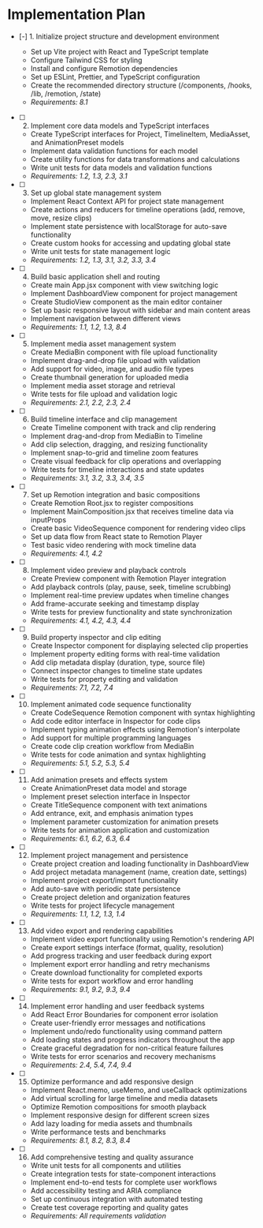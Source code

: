 # Implementation Plan

- [-] 1. Initialize project structure and development environment



  - Set up Vite project with React and TypeScript template
  - Configure Tailwind CSS for styling
  - Install and configure Remotion dependencies
  - Set up ESLint, Prettier, and TypeScript configuration
  - Create the recommended directory structure (/components, /hooks, /lib, /remotion, /state)
  - _Requirements: 8.1_

- [ ] 2. Implement core data models and TypeScript interfaces
  - Create TypeScript interfaces for Project, TimelineItem, MediaAsset, and AnimationPreset models
  - Implement data validation functions for each model
  - Create utility functions for data transformations and calculations
  - Write unit tests for data models and validation functions
  - _Requirements: 1.2, 1.3, 2.3, 3.1_

- [ ] 3. Set up global state management system
  - Implement React Context API for project state management
  - Create actions and reducers for timeline operations (add, remove, move, resize clips)
  - Implement state persistence with localStorage for auto-save functionality
  - Create custom hooks for accessing and updating global state
  - Write unit tests for state management logic
  - _Requirements: 1.2, 1.3, 3.1, 3.2, 3.3, 3.4_

- [ ] 4. Build basic application shell and routing
  - Create main App.jsx component with view switching logic
  - Implement DashboardView component for project management
  - Create StudioView component as the main editor container
  - Set up basic responsive layout with sidebar and main content areas
  - Implement navigation between different views
  - _Requirements: 1.1, 1.2, 1.3, 8.4_

- [ ] 5. Implement media asset management system
  - Create MediaBin component with file upload functionality
  - Implement drag-and-drop file upload with validation
  - Add support for video, image, and audio file types
  - Create thumbnail generation for uploaded media
  - Implement media asset storage and retrieval
  - Write tests for file upload and validation logic
  - _Requirements: 2.1, 2.2, 2.3, 2.4_

- [ ] 6. Build timeline interface and clip management
  - Create Timeline component with track and clip rendering
  - Implement drag-and-drop from MediaBin to Timeline
  - Add clip selection, dragging, and resizing functionality
  - Implement snap-to-grid and timeline zoom features
  - Create visual feedback for clip operations and overlapping
  - Write tests for timeline interactions and state updates
  - _Requirements: 3.1, 3.2, 3.3, 3.4, 3.5_

- [ ] 7. Set up Remotion integration and basic compositions
  - Create Remotion Root.jsx to register compositions
  - Implement MainComposition.jsx that receives timeline data via inputProps
  - Create basic VideoSequence component for rendering video clips
  - Set up data flow from React state to Remotion Player
  - Test basic video rendering with mock timeline data
  - _Requirements: 4.1, 4.2_

- [ ] 8. Implement video preview and playback controls
  - Create Preview component with Remotion Player integration
  - Add playback controls (play, pause, seek, timeline scrubbing)
  - Implement real-time preview updates when timeline changes
  - Add frame-accurate seeking and timestamp display
  - Write tests for preview functionality and state synchronization
  - _Requirements: 4.1, 4.2, 4.3, 4.4_

- [ ] 9. Build property inspector and clip editing
  - Create Inspector component for displaying selected clip properties
  - Implement property editing forms with real-time validation
  - Add clip metadata display (duration, type, source file)
  - Connect inspector changes to timeline state updates
  - Write tests for property editing and validation
  - _Requirements: 7.1, 7.2, 7.4_

- [ ] 10. Implement animated code sequence functionality
  - Create CodeSequence Remotion component with syntax highlighting
  - Add code editor interface in Inspector for code clips
  - Implement typing animation effects using Remotion's interpolate
  - Add support for multiple programming languages
  - Create code clip creation workflow from MediaBin
  - Write tests for code animation and syntax highlighting
  - _Requirements: 5.1, 5.2, 5.3, 5.4_

- [ ] 11. Add animation presets and effects system
  - Create AnimationPreset data model and storage
  - Implement preset selection interface in Inspector
  - Create TitleSequence component with text animations
  - Add entrance, exit, and emphasis animation types
  - Implement parameter customization for animation presets
  - Write tests for animation application and customization
  - _Requirements: 6.1, 6.2, 6.3, 6.4_

- [ ] 12. Implement project management and persistence
  - Create project creation and loading functionality in DashboardView
  - Add project metadata management (name, creation date, settings)
  - Implement project export/import functionality
  - Add auto-save with periodic state persistence
  - Create project deletion and organization features
  - Write tests for project lifecycle management
  - _Requirements: 1.1, 1.2, 1.3, 1.4_

- [ ] 13. Add video export and rendering capabilities
  - Implement video export functionality using Remotion's rendering API
  - Create export settings interface (format, quality, resolution)
  - Add progress tracking and user feedback during export
  - Implement export error handling and retry mechanisms
  - Create download functionality for completed exports
  - Write tests for export workflow and error handling
  - _Requirements: 9.1, 9.2, 9.3, 9.4_

- [ ] 14. Implement error handling and user feedback systems
  - Add React Error Boundaries for component error isolation
  - Create user-friendly error messages and notifications
  - Implement undo/redo functionality using command pattern
  - Add loading states and progress indicators throughout the app
  - Create graceful degradation for non-critical feature failures
  - Write tests for error scenarios and recovery mechanisms
  - _Requirements: 2.4, 5.4, 7.4, 9.4_

- [ ] 15. Optimize performance and add responsive design
  - Implement React.memo, useMemo, and useCallback optimizations
  - Add virtual scrolling for large timeline and media datasets
  - Optimize Remotion compositions for smooth playback
  - Implement responsive design for different screen sizes
  - Add lazy loading for media assets and thumbnails
  - Write performance tests and benchmarks
  - _Requirements: 8.1, 8.2, 8.3, 8.4_

- [ ] 16. Add comprehensive testing and quality assurance
  - Write unit tests for all components and utilities
  - Create integration tests for state-component interactions
  - Implement end-to-end tests for complete user workflows
  - Add accessibility testing and ARIA compliance
  - Set up continuous integration with automated testing
  - Create test coverage reporting and quality gates
  - _Requirements: All requirements validation_